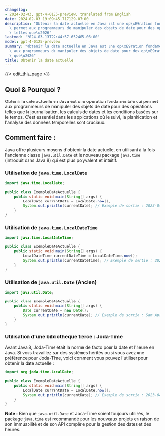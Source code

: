 ```yaml
---
changelog:
- 2024-02-03, gpt-4-0125-preview, translated from English
date: 2024-02-03 19:09:45.717129-07:00
description: "Obtenir la date actuelle en Java est une op\xE9ration fondamentale qui\
  \ permet aux programmeurs de manipuler des objets de date pour des op\xE9rations\
  \ telles que\u2026"
lastmod: '2024-03-13T22:44:57.652405-06:00'
model: gpt-4-0125-preview
summary: "Obtenir la date actuelle en Java est une op\xE9ration fondamentale qui permet\
  \ aux programmeurs de manipuler des objets de date pour des op\xE9rations telles\
  \ que\u2026"
title: Obtenir la date actuelle
---
```


{{< edit_this_page >}}

## Quoi & Pourquoi ?
Obtenir la date actuelle en Java est une opération fondamentale qui permet aux programmeurs de manipuler des objets de date pour des opérations telles que la journalisation, les calculs de dates et les conditions basées sur le temps. C'est essentiel dans les applications où le suivi, la planification et l'analyse des données temporelles sont cruciaux.

## Comment faire :
Java offre plusieurs moyens d'obtenir la date actuelle, en utilisant à la fois l'ancienne classe `java.util.Date` et le nouveau package `java.time` (introduit dans Java 8) qui est plus polyvalent et intuitif.

### Utilisation de `java.time.LocalDate`
```java
import java.time.LocalDate;

public class ExempleDateActuelle {
    public static void main(String[] args) {
        LocalDate currentDate = LocalDate.now();
        System.out.println(currentDate); // Exemple de sortie : 2023-04-01
    }
}
```
### Utilisation de `java.time.LocalDateTime`
```java
import java.time.LocalDateTime;

public class ExempleDateActuelle {
    public static void main(String[] args) {
        LocalDateTime currentDateTime = LocalDateTime.now();
        System.out.println(currentDateTime); // Exemple de sortie : 2023-04-01T12:34:56.789
    }
}
```
### Utilisation de `java.util.Date` (Ancien)
```java
import java.util.Date;

public class ExempleDateActuelle {
    public static void main(String[] args) {
        Date currentDate = new Date();
        System.out.println(currentDate); // Exemple de sortie : Sam Apr 01 12:34:56 BST 2023
    }
}
```
### Utilisation d'une bibliothèque tierce : Joda-Time
Avant Java 8, Joda-Time était la norme de facto pour la date et l'heure en Java. Si vous travaillez sur des systèmes hérités ou si vous avez une préférence pour Joda-Time, voici comment vous pouvez l'utiliser pour obtenir la date actuelle :
```java
import org.joda.time.LocalDate;

public class ExempleDateActuelle {
    public static void main(String[] args) {
        LocalDate currentDate = LocalDate.now();
        System.out.println(currentDate); // Exemple de sortie : 2023-04-01
    }
}
```
**Note :** Bien que `java.util.Date` et Joda-Time soient toujours utilisés, le package `java.time` est recommandé pour les nouveaux projets en raison de son immuabilité et de son API complète pour la gestion des dates et des heures.

